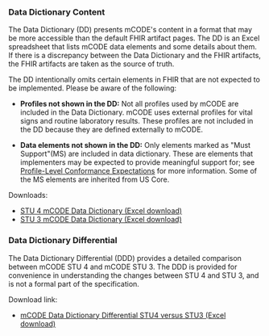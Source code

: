 ### Data Dictionary Content

The Data Dictionary (DD) presents mCODE's content in a format that may be more accessible than the default FHIR artifact pages. The DD is an Excel spreadsheet that lists mCODE data elements and some details about them. If there is a discrepancy between the Data Dictionary and the FHIR artifacts, the FHIR artifacts are taken as the source of truth.

The DD intentionally omits certain elements in FHIR that are not expected to be implemented. Please be aware of the following:

* **Profiles not shown in the DD:** Not all profiles used by mCODE are included in the Data Dictionary. mCODE uses external profiles for vital signs and routine laboratory results. These profiles are not included in the DD because they are defined externally to mCODE.

* **Data elements not shown in the DD:** Only elements marked as "Must Support"(MS) are included in data dictionary. These are elements that implementers may be expected to provide meaningful support for; see [Profile-Level Conformance Expectations](conformance-profiles.html#profile-level-conformance-expectations) for more information. Some of the MS elements are inherited from US Core.

Downloads:

* [STU 4 mCODE Data Dictionary (Excel download)](data-dictionary/mCODEDataDictionary-STU4.xlsx)
* [STU 3 mCODE Data Dictionary (Excel download)](https://hl7.org/fhir/us/mcode/mCODEDataDictionary-STU3.xlsx)


### Data Dictionary Differential

The Data Dictionary Differential (DDD) provides a detailed comparison between mCODE STU 4 and mCODE STU 3. The DDD is provided for convenience in understanding the changes between STU 4 and STU 3, and is not a formal part of the specification.

Download link:

* [mCODE Data Dictionary Differential STU4 versus STU3 (Excel download)](data-dictionary/mCODEDataDictionary-STU4-vs-STU3.xlsx)